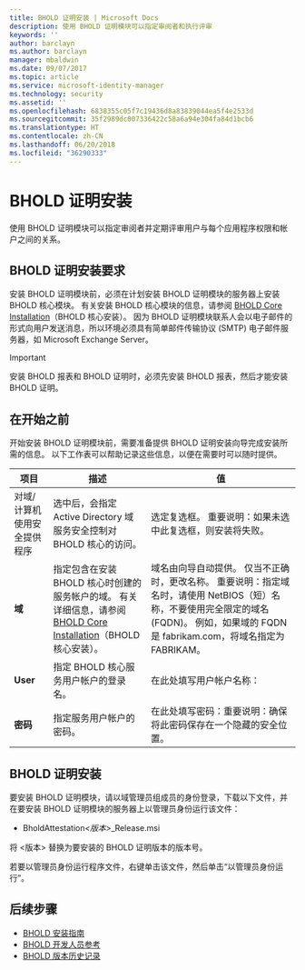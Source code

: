 ```yaml
---
title: BHOLD 证明安装 | Microsoft Docs
description: 使用 BHOLD 证明模块可以指定审阅者和执行评审
keywords: ''
author: barclayn
ms.author: barclayn
manager: mbaldwin
ms.date: 09/07/2017
ms.topic: article
ms.service: microsoft-identity-manager
ms.technology: security
ms.assetid: ''
ms.openlocfilehash: 6838355c05f7c19436d8a83839044ea5f4e2533d
ms.sourcegitcommit: 35f2989dc007336422c58a6a94e304fa84d1bcb6
ms.translationtype: HT
ms.contentlocale: zh-CN
ms.lasthandoff: 06/20/2018
ms.locfileid: "36290333"
---
```

# <a name="bhold-attestation-installation"></a>BHOLD 证明安装

使用 BHOLD 证明模块可以指定审阅者并定期评审用户与每个应用程序权限和帐户之间的关系。

## <a name="bhold-attestation-installation-requirements"></a>BHOLD 证明安装要求

安装 BHOLD 证明模块前，必须在计划安装 BHOLD 证明模块的服务器上安装 BHOLD 核心模块。 有关安装 BHOLD 核心模块的信息，请参阅 [BHOLD Core Installation](https://technet.microsoft.com/library/jj134095(v=ws.10).aspx)（BHOLD 核心安装）。 因为 BHOLD 证明模块联系人会以电子邮件的形式向用户发送消息，所以环境必须具有简单邮件传输协议 (SMTP) 电子邮件服务器，如 Microsoft Exchange Server。

> [!IMPORTANT]
> 安装 BHOLD 报表和 BHOLD 证明时，必须先安装 BHOLD 报表，然后才能安装 BHOLD 证明。

## <a name="before-you-begin"></a>在开始之前

开始安装 BHOLD 证明模块前，需要准备提供 BHOLD 证明安装向导完成安装所需的信息。 以下工作表可以帮助记录这些信息，以便在需要时可以随时提供。

| **项目**                                    | **描述**                                                                                                                                                                                                           | **值**                                                                                                                                                                                                                                                                                                            |
|---------------------------------------------|---------------------------------------------------------------------------------------------------------------------------------------------------------------------------------------------------------------------------|----------------------------------------------------------------------------------------------------------------------------------------------------------------------------------------------------------------------------------------------------------------------------------------------------------------------|
| 对域/计算机使用安全提供程序 | 选中后，会指定 Active Directory 域服务安全控制对 BHOLD 核心的访问。                                                                                                                | 选定复选框。 重要说明：如果未选中此复选框，则安装将失败。                                                                                                                                                                                                                   |
| **域**                                  | 指定包含在安装 BHOLD 核心时创建的服务帐户的域。 有关详细信息，请参阅 [BHOLD Core Installation](https://technet.microsoft.com/library/jj134095(v=ws.10).aspx)（BHOLD 核心安装）。 | 域名由向导自动提供。 仅当不正确时，更改名称。 重要说明：指定域名时，请使用 NetBIOS（短）名称，不要使用完全限定的域名 (FQDN)。 例如，如果域的 FQDN 是 fabrikam.com，将域名指定为 FABRIKAM。 |
| **User**                                    | 指定 BHOLD 核心服务用户帐户的登录名。                                                                                                                                                          | 在此处填写用户帐户名称：                                                                                                                                                                                                                                                                                    |
| **密码**                                | 指定服务用户帐户的密码。                                                                                                                                                                       | 在此处填写密码：重要说明：确保将此密码保存在一个隐藏的安全位置。                                                                                                                                                                                                                  |

## <a name="bhold-attestation-installation"></a>BHOLD 证明安装

要安装 BHOLD 证明模块，请以域管理员组成员的身份登录，下载以下文件，并在要安装 BHOLD 证明模块的服务器上以管理员身份运行该文件：

- BholdAttestation<em>\<版本\></em>\_Release.msi

将 \<版本\> 替换为要安装的 BHOLD 证明版本的版本号。

若要以管理员身份运行程序文件，右键单击该文件，然后单击“以管理员身份运行”。

## <a name="next-steps"></a>后续步骤

- [BHOLD 安装指南](bhold-installation-guide.md)
- [BHOLD 开发人员参考](../reference/mim2016-bhold-developer-reference.md)
- [BHOLD 版本历史记录](../reference/version-bhold-history.md)